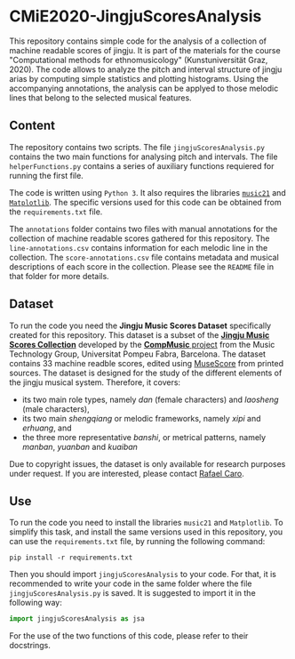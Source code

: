 # CMiE2020-JingjuScoresAnalysis
This repository contains simple code for the analysis of a collection of machine readable scores of jingju. It is part of the materials for the course "Computational methods for ethnomusicology" (Kunstuniversität Graz, 2020). The code allows to analyze the pitch and interval structure of jingju arias by computing simple statistics and plotting histograms. Using the accompanying annotations, the analysis can be applyed to those melodic lines that belong to the selected musical features.

## Content
The repository contains two scripts. The file `jingjuScoresAnalysis.py` contains the two main functions for analysing pitch and intervals. The file `helperFunctions.py` contains a series of auxiliary functions requiered for running the first file.

The code is written using `Python 3`. It also requires the libraries [`music21`](https://web.mit.edu/music21/) and [`Matplotlib`](https://matplotlib.org/). The specific versions used for this code can be obtained from the `requirements.txt` file.

The `annotations` folder contains two files with manual annotations for the collection of machine readable scores gathered for this repository. The `line-annotations.csv` contains information for each melodic line in the collection. The `score-annotations.csv` file contains metadata and musical descriptions of each score in the collection. Please see the `README` file in that folder for more details.

## Dataset
To run the code you need the **Jingju Music Scores Dataset** specifically created for this repository. This dataset is a subset of the [**Jingju Music Scores Collection**](https://doi.org/10.5281/zenodo.1285612) developed by the [**CompMusic** project](http://compmusic.upf.edu/) from the Music Technology Group, Universitat Pompeu Fabra, Barcelona. The dataset contains 33 machine readble scores, edited using [MuseScore](https://musescore.org/) from printed sources. The dataset is designed for the study of the different elements of the jingju musical system. Therefore, it covers:

- its two main role types, namely *dan* (female characters) and *laosheng* (male characters),
- its two main *shengqiang* or melodic frameworks, namely *xipi* and *erhuang*, and
- the three more representative *banshi*, or metrical patterns, namely *manban*, *yuanban* and *kuaiban*

Due to copyright issues, the dataset is only available for research purposes under request. If you are interested, please contact [Rafael Caro](mailto:rafael.caro-repetto@kug.ac.at).

## Use
To run the code you need to install the libraries `music21` and `Matplotlib`. To simplify this task, and install the same versions used in this repository, you can use the `requirements.txt` file, by running the following command:

```
pip install -r requirements.txt
```
  
Then you should import `jingjuScoresAnalysis` to your code. For that, it is recommended to write your code in the same folder where the file `jingjuScoresAnalysis.py` is saved. It is suggested to import it in the following way:

```python
import jingjuScoresAnalysis as jsa
```
  
For the use of the two functions of this code, please refer to their docstrings.
